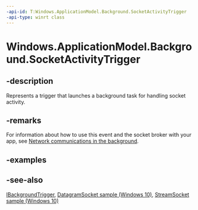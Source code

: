 ```yaml
---
-api-id: T:Windows.ApplicationModel.Background.SocketActivityTrigger
-api-type: winrt class
---
```


<!-- Class syntax.
public class SocketActivityTrigger : Windows.ApplicationModel.Background.IBackgroundTrigger, Windows.ApplicationModel.Background.ISocketActivityTrigger
-->

# Windows.ApplicationModel.Background.SocketActivityTrigger

## -description

Represents a trigger that launches a background task for handling socket activity.

## -remarks

For information about how to use this event and the socket broker with your app, see [Network communications in the background](https://msdn.microsoft.com/windows/uwp/networking/network-communications-in-the-background).

## -examples

## -see-also

[IBackgroundTrigger](ibackgroundtrigger.md), [DatagramSocket sample (Windows 10)](https://go.microsoft.com/fwlink/p/?LinkId=620534), [StreamSocket sample (Windows 10)](https://go.microsoft.com/fwlink/p/?LinkId=620609)

